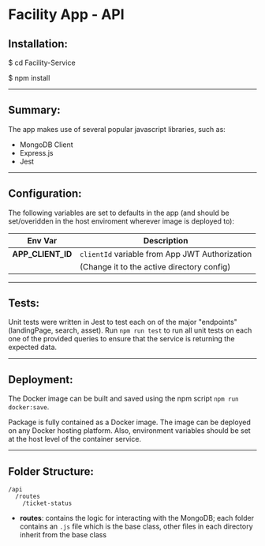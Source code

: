 # Facility App - API

## Installation:

$  cd Facility-Service

$  npm install

---

## Summary:



The app makes use of several popular javascript libraries, such as:

- MongoDB Client
- Express.js
- Jest

---

## Configuration:

The following variables are set to defaults in the app (and should be set/overidden in the host enviroment wherever image is deployed to):

| Env Var                              | Description                                           |
| ------------------------------------ | ----------------------------------------------------- |
| **APP_CLIENT_ID**                    | `clientId` variable from App JWT Authorization 	   |
|									   | (Change it to the active directory config)            |
                

---

## Tests:

Unit tests were written in Jest to test each on of the major "endpoints" (landingPage, search, asset). Run `npm run test` to run all unit tests on each one of the provided queries to ensure that the service is returning the expected data.

---

## Deployment:

The Docker image can be built and saved using the npm script `npm run docker:save`.

Package is fully contained as a Docker image. The image can be deployed on any Docker hosting platform. Also, environment variables should be set at the host level of the container service.

---

## Folder Structure:

```
/api
  /routes
    /ticket-status
```

- **routes**: contains the logic for interacting with the MongoDB; each folder contains an `.js` file which is the base class, other files in each directory inherit from the base class



